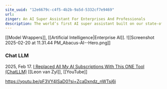 ```yaml
---
site_uuid: "12e6679c-c4f5-4b2b-9a5d-5332cf7e9469"
url:
zinger: An AI Super Assistant For Enterprises And Professionals
description: The world’s first AI super assistant built on our state-of-the-art generative AI technologyFor Individuals and Small TeamsChatLLM is your all-in-one super-assistant with access to all the state-of-the-art LLMs, web search, voice and vision capabilities. ChatLLM offers an enterprise-class AI super assistant for all your employees along with a state-of-the-art Gen AI platform to power chatbots and agents.
---
```

[[Model Wrappers]], [[Artificial Intelligence|Enterprise AI]]. 
![[Screenshot 2025-02-20 at 11.31.44 PM_Abacus-AI--Hero.png]]
### Chat LLM

2025, Feb 17. [I Replaced All My AI Subscriptions With This ONE Tool (ChatLLM)](https://youtu.be/iaG4dalqBm0?si=pewNia61O11ZUEMw) [[Leon van Zyl]], [[YouTube]]

https://youtu.be/pF3VY4ISaD0?si=ZcaDxndz_nWTsj6i

